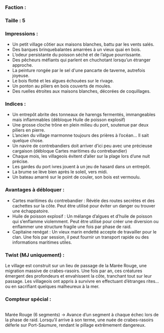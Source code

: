 ### Faction :
### Taille : 5

### Impressions :

- Un petit village côtier aux maisons blanches, battu par les vents salés.
- Des barques brinquebalantes amarrées à un vieux quai en bois.
- L’odeur persistante du poisson séché et de l’algue pourrissante.
- Des pêcheurs méfiants qui parlent en chuchotant lorsqu’un étranger approche.
- La peinture rongée par le sel d'une pancarte de taverne, autrefois joyeuse.
- Le bois flotté et les algues échouées sur le rivage.
- Un ponton au piliers en bois couverts de moules.
- Des ruelles étroites aux maisons blanches, décorées de coquillages.
### Indices :

- Un entrepôt abrite des tonneaux de harengs fermentés, immangeables mais inflammables (débloque Huile de poisson explosif)
- Une grosse cloche trône en plein milieu du port, soutenue par deux piliers en pierre.
- L’ancien du village marmonne toujours des prières à l’océan… Il sait quelque chose.
- Un navire de contrebandiers doit arriver d’ici peu avec une précieuse cargaison (débloque Cartes maritimes du contrebandier)
- Chaque mois, les villageois évitent d’aller sur la plage lors d’une nuit précise.
- Les gardes du port ivres jouent à un jeu de hasard dans un entrepôt.
- La brume se lève bien après le soleil, vers midi.
- Un bateau amarré sur le point de couler, son bois est vermoulu.
### Avantages à débloquer :

- Cartes maritimes du contrebandier : Révèle des routes secrètes et des cachettes sur la côte. Peut être utilisé pour éviter un danger ou trouver une échappatoire.
- Huile de poisson explosif : Un mélange d’algues et d’huile de poisson qui s’enflamme violemment. Peut être utilisé pour créer une diversion ou enflammer une structure fragile une fois par phase de raid.
- Capitaine renégat : Un vieux marin endetté accepte de travailler pour le clan. Une fois par session, il peut fournir un transport rapide ou des informations maritimes utiles.
### Twist (MJ uniquement) :

Le village est construit sur un lieu de passage de la Marée Rouge, une migration massive de crabes-rasoirs. Une fois par an, ces créatures émergent des profondeurs et envahissent la côte, tranchant tout sur leur passage. Les villageois ont appris à survivre en effectuant d’étranges rites… ou en sacrifiant quelques malheureux à la mer.
### Compteur spécial :

|     |     |     |     |     |     |
| --- | --- | --- | --- | --- | --- |

Marée Rouge (6 segments) → Avance d’un segment à chaque échec lors de la phase de raid. Lorsqu’il arrive à son terme, une nuée de crabes-rasoirs déferle sur Port-Saumure, rendant le pillage extrêmement dangereux.